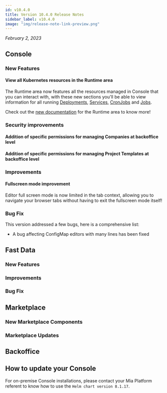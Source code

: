```yaml
---
id: v10.4.0
title: Version 10.4.0 Release Notes
sidebar_label: v10.4.0
image: "img/release-note-link-preview.png"
---
```


_February 2, 2023_

## Console

### New Features

#### View all Kubernetes resources in the Runtime area

The Runtime area now features all the resources managed in Console that you can interact with, with these new sections you'll be able to view information for all running [Deployments](/development_suite/monitoring/resources/deployments), [Services](/development_suite/monitoring/resources/services), [CronJobs](/development_suite/monitoring/resources/cronjobs) and [Jobs](/development_suite/monitoring/resources/jobs).

Check out the [new documentation](/development_suite/monitoring/introduction) for the Runtime area to know more!

### Security improvements 

#### Addition of specific permissions for managing Companies at backoffice level

#### Addition of specific permissions for managing Project Templates at backoffice level

### Improvements

#### Fullscreen mode improvement

Editor full screen mode is now limited in the tab context, allowing you to navigate your browser tabs without having to exit the fullscreen mode itself!

### Bug Fix

This version addressed a few bugs, here is a comprehensive list:

  * A bug affecting ConfigMap editors with many lines has been fixed

## Fast Data

### New Features

### Improvements

### Bug Fix

## Marketplace

### New Marketplace Components

### Marketplace Updates

## Backoffice

## How to update your Console

For on-premise Console installations, please contact your Mia Platform referent to know how to use the `Helm chart version 8.1.17`.